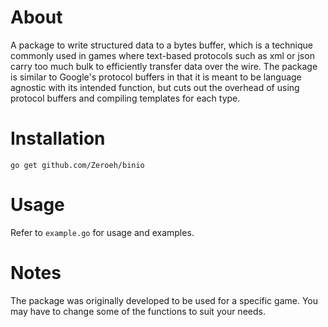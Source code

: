 # About
A package to write structured data to a bytes buffer, which is a technique commonly used in games where text-based protocols such as xml or json carry too much bulk to efficiently transfer data over the wire. The package is similar to Google's protocol buffers in that it is meant to be language agnostic with its intended function, but cuts out the overhead of using protocol buffers and compiling templates for each type.

# Installation
`go get github.com/Zeroeh/binio`

# Usage
Refer to `example.go` for usage and examples.

# Notes
The package was originally developed to be used for a specific game. You may have to change some of the functions to suit your needs.
